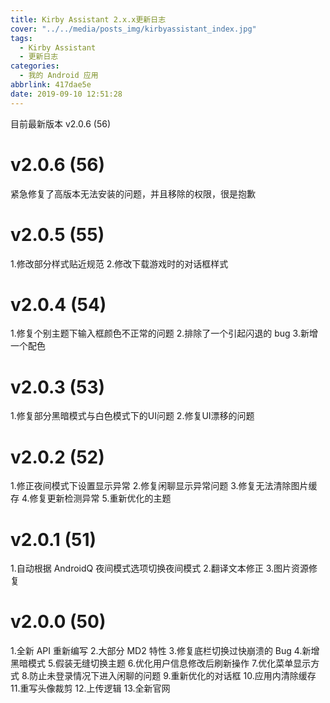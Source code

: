 ```yaml
---
title: Kirby Assistant 2.x.x更新日志
cover: "../../media/posts_img/kirbyassistant_index.jpg"
tags:
  - Kirby Assistant
  - 更新日志
categories:
  - 我的 Android 应用
abbrlink: 417dae5e
date: 2019-09-10 12:51:28
---
```

目前最新版本 v2.0.6 (56)

# v2.0.6 (56)

紧急修复了高版本无法安装的问题，并且移除的权限，很是抱歉

# v2.0.5 (55)

1.修改部分样式贴近规范
2.修改下载游戏时的对话框样式

# v2.0.4 (54)

1.修复个别主题下输入框颜色不正常的问题
2.排除了一个引起闪退的 bug
3.新增一个配色

# v2.0.3 (53)

1.修复部分黑暗模式与白色模式下的UI问题
2.修复UI漂移的问题

# v2.0.2 (52)

1.修正夜间模式下设置显示异常
2.修复闲聊显示异常问题
3.修复无法清除图片缓存
4.修复更新检测异常
5.重新优化的主题

# v2.0.1 (51)

1.自动根据 AndroidQ 夜间模式选项切换夜间模式
2.翻译文本修正
3.图片资源修复

# v2.0.0 (50)

1.全新 API 重新编写
2.大部分 MD2 特性
3.修复底栏切换过快崩溃的 Bug
4.新增黑暗模式
5.假装无缝切换主题
6.优化用户信息修改后刷新操作
7.优化菜单显示方式
8.防止未登录情况下进入闲聊的问题
9.重新优化的对话框
10.应用内清除缓存
11.重写头像裁剪
12.上传逻辑
13.全新官网 